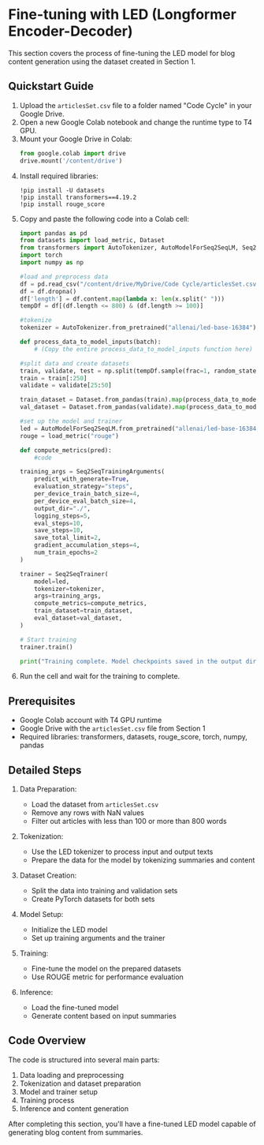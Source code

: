 # Fine-tuning with LED (Longformer Encoder-Decoder)

This section covers the process of fine-tuning the LED model for blog content generation using the dataset created in Section 1.

## Quickstart Guide

1. Upload the `articlesSet.csv` file to a folder named "Code Cycle" in your Google Drive.
2. Open a new Google Colab notebook and change the runtime type to T4 GPU.
3. Mount your Google Drive in Colab:
   ```python
   from google.colab import drive
   drive.mount('/content/drive')
   ```
4. Install required libraries:
   ```
   !pip install -U datasets
   !pip install transformers==4.19.2
   !pip install rouge_score
   ```
5. Copy and paste the following code into a Colab cell:
   ```python
   import pandas as pd
   from datasets import load_metric, Dataset
   from transformers import AutoTokenizer, AutoModelForSeq2SeqLM, Seq2SeqTrainer, Seq2SeqTrainingArguments
   import torch
   import numpy as np

   #load and preprocess data
   df = pd.read_csv("/content/drive/MyDrive/Code Cycle/articlesSet.csv")
   df = df.dropna()
   df['length'] = df.content.map(lambda x: len(x.split(" ")))
   tempDf = df[(df.length <= 800) & (df.length >= 100)]

   #tokenize 
   tokenizer = AutoTokenizer.from_pretrained("allenai/led-base-16384")

   def process_data_to_model_inputs(batch):
       # (Copy the entire process_data_to_model_inputs function here)

   #split data and create datasets
   train, validate, test = np.split(tempDf.sample(frac=1, random_state=42), [int(.4*len(df)), int(.5*len(df))])
   train = train[:250]
   validate = validate[25:50]

   train_dataset = Dataset.from_pandas(train).map(process_data_to_model_inputs, batched=True, batch_size=4, remove_columns=["content", "summary", "length", "__index_level_0__"])
   val_dataset = Dataset.from_pandas(validate).map(process_data_to_model_inputs, batched=True, batch_size=4, remove_columns=["content", "summary", "length", "__index_level_0__"])

   #set up the model and trainer
   led = AutoModelForSeq2SeqLM.from_pretrained("allenai/led-base-16384", gradient_checkpointing=True, use_cache=False)
   rouge = load_metric("rouge")

   def compute_metrics(pred):
       #code

   training_args = Seq2SeqTrainingArguments(
       predict_with_generate=True,
       evaluation_strategy="steps",
       per_device_train_batch_size=4,
       per_device_eval_batch_size=4,
       output_dir="./",
       logging_steps=5,
       eval_steps=10,
       save_steps=10,
       save_total_limit=2,
       gradient_accumulation_steps=4,
       num_train_epochs=2
   )

   trainer = Seq2SeqTrainer(
       model=led,
       tokenizer=tokenizer,
       args=training_args,
       compute_metrics=compute_metrics,
       train_dataset=train_dataset,
       eval_dataset=val_dataset,
   )

   # Start training
   trainer.train()

   print("Training complete. Model checkpoints saved in the output directory.")
   ```
6. Run the cell and wait for the training to complete.

## Prerequisites

- Google Colab account with T4 GPU runtime
- Google Drive with the `articlesSet.csv` file from Section 1
- Required libraries: transformers, datasets, rouge_score, torch, numpy, pandas

## Detailed Steps

1. Data Preparation:
   - Load the dataset from `articlesSet.csv`
   - Remove any rows with NaN values
   - Filter out articles with less than 100 or more than 800 words

2. Tokenization:
   - Use the LED tokenizer to process input and output texts
   - Prepare the data for the model by tokenizing summaries and content

3. Dataset Creation:
   - Split the data into training and validation sets
   - Create PyTorch datasets for both sets

4. Model Setup:
   - Initialize the LED model
   - Set up training arguments and the trainer

5. Training:
   - Fine-tune the model on the prepared datasets
   - Use ROUGE metric for performance evaluation

6. Inference:
   - Load the fine-tuned model
   - Generate content based on input summaries

## Code Overview

The code is structured into several main parts:
1. Data loading and preprocessing
2. Tokenization and dataset preparation
3. Model and trainer setup
4. Training process
5. Inference and content generation

After completing this section, you'll have a fine-tuned LED model capable of generating blog content from summaries.
